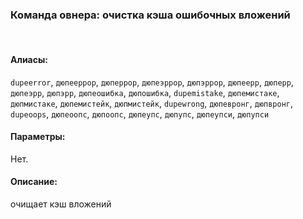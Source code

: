 ### **Команда овнера: очистка кэша ошибочных вложений**
<br>

#### **Алиасы**:
`dupeerror`, `дюпееррор`, `дюперрор`, `дюпеэррор`, `дюпэррор`, `дюпеерр`, `дюперр`, `дюпеэрр`, `дюпэрр`, `дюпеошибка`, `дюпошибка`, `dupemistake`, `дюпемистаке`, `дюпмистаке`, `дюпемистейк`, `дюпмистейк`, `dupewrong`, `дюпевронг`, `дюпвронг`, `dupeoops`, `дюпеоопс`, `дюпоопс`, `дюпеупс`, `дюпупс`, `дюпеупси`, `дюпупси`


#### **Параметры**:
Нет.


#### **Описание**:
очищает кэш вложений
